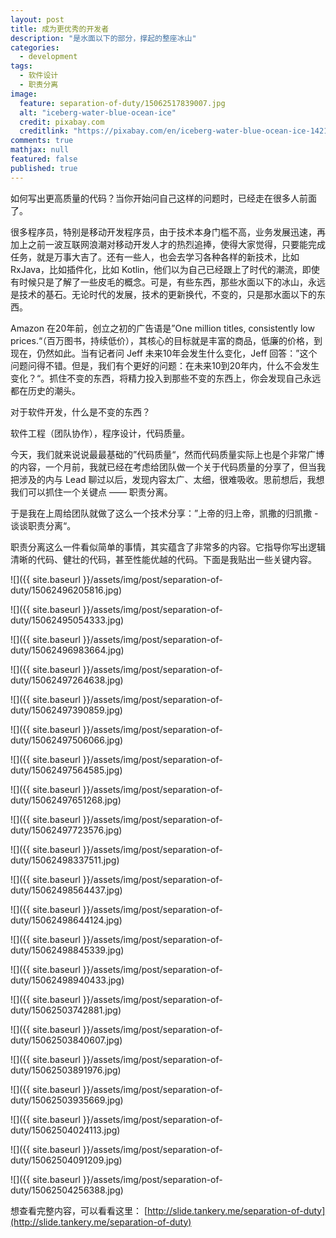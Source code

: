 ```yaml
---
layout: post
title: 成为更优秀的开发者
description: "是水面以下的部分，撑起的整座冰山"
categories:
  - development
tags:
  - 软件设计
  - 职责分离
image:
  feature: separation-of-duty/15062517839007.jpg
  alt: "iceberg-water-blue-ocean-ice"
  credit: pixabay.com
  creditlink: "https://pixabay.com/en/iceberg-water-blue-ocean-ice-1421411/"
comments: true
mathjax: null
featured: false
published: true
---
```


如何写出更高质量的代码？当你开始问自己这样的问题时，已经走在很多人前面了。

<!-- more -->

很多程序员，特别是移动开发程序员，由于技术本身门槛不高，业务发展迅速，再加上之前一波互联网浪潮对移动开发人才的热烈追捧，使得大家觉得，只要能完成任务，就是万事大吉了。还有一些人，也会去学习各种各样的新技术，比如 RxJava，比如插件化，比如 Kotlin，他们以为自己已经跟上了时代的潮流，即使有时候只是了解了一些皮毛的概念。可是，有些东西，那些水面以下的冰山，永远是技术的基石。无论时代的发展，技术的更新换代，不变的，只是那水面以下的东西。

Amazon 在20年前，创立之初的广告语是”One million titles, consistently low prices.“（百万图书，持续低价），其核心的目标就是丰富的商品，低廉的价格，到现在，仍然如此。当有记者问 Jeff 未来10年会发生什么变化，Jeff 回答：”这个问题问得不错。但是，我们有个更好的问题：在未来10到20年内，什么不会发生变化？“。抓住不变的东西，将精力投入到那些不变的东西上，你会发现自己永远都在历史的潮头。

对于软件开发，什么是不变的东西？

软件工程（团队协作），程序设计，代码质量。

今天，我们就来说说最最基础的”代码质量“，然而代码质量实际上也是个非常广博的内容，一个月前，我就已经在考虑给团队做一个关于代码质量的分享了，但当我把涉及的内与 Lead 聊过以后，发现内容太广、太细，很难吸收。思前想后，我想我们可以抓住一个关键点 —— 职责分离。

于是我在上周给团队就做了这么一个技术分享：”上帝的归上帝，凯撒的归凯撒 - 谈谈职责分离“。

职责分离这么一件看似简单的事情，其实蕴含了非常多的内容。它指导你写出逻辑清晰的代码、健壮的代码，甚至性能优越的代码。下面是我贴出一些关键内容。

![]({{ site.baseurl }}/assets/img/post/separation-of-duty/15062496205816.jpg)

![]({{ site.baseurl }}/assets/img/post/separation-of-duty/15062495054333.jpg)

![]({{ site.baseurl }}/assets/img/post/separation-of-duty/15062496983664.jpg)

![]({{ site.baseurl }}/assets/img/post/separation-of-duty/15062497264638.jpg)

![]({{ site.baseurl }}/assets/img/post/separation-of-duty/15062497390859.jpg)

![]({{ site.baseurl }}/assets/img/post/separation-of-duty/15062497506066.jpg)

![]({{ site.baseurl }}/assets/img/post/separation-of-duty/15062497564585.jpg)

![]({{ site.baseurl }}/assets/img/post/separation-of-duty/15062497651268.jpg)

![]({{ site.baseurl }}/assets/img/post/separation-of-duty/15062497723576.jpg)

![]({{ site.baseurl }}/assets/img/post/separation-of-duty/15062498337511.jpg)

![]({{ site.baseurl }}/assets/img/post/separation-of-duty/15062498564437.jpg)

![]({{ site.baseurl }}/assets/img/post/separation-of-duty/15062498644124.jpg)

![]({{ site.baseurl }}/assets/img/post/separation-of-duty/15062498845339.jpg)

![]({{ site.baseurl }}/assets/img/post/separation-of-duty/15062498940433.jpg)

![]({{ site.baseurl }}/assets/img/post/separation-of-duty/15062503742881.jpg)

![]({{ site.baseurl }}/assets/img/post/separation-of-duty/15062503840607.jpg)

![]({{ site.baseurl }}/assets/img/post/separation-of-duty/15062503891976.jpg)

![]({{ site.baseurl }}/assets/img/post/separation-of-duty/15062503935669.jpg)

![]({{ site.baseurl }}/assets/img/post/separation-of-duty/15062504024113.jpg)

![]({{ site.baseurl }}/assets/img/post/separation-of-duty/15062504091209.jpg)

![]({{ site.baseurl }}/assets/img/post/separation-of-duty/15062504256388.jpg)


想查看完整内容，可以看看这里： [http://slide.tankery.me/separation-of-duty](http://slide.tankery.me/separation-of-duty)

